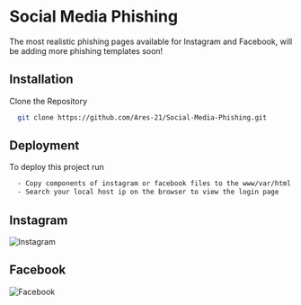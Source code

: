 
# Social Media Phishing 

The most realistic phishing pages available for Instagram and Facebook, will be adding more phishing templates soon!


## Installation

Clone the Repository

```bash
  git clone https://github.com/Ares-21/Social-Media-Phishing.git
```
    
## Deployment

To deploy this project run

```bash
  - Copy components of instagram or facebook files to the www/var/html directory.
  - Search your local host ip on the browser to view the login page 
```


## Instagram

![Instagram](https://github.com/user-attachments/assets/c5afcd79-7ab1-4f5d-b107-4261114ef202)

## Facebook

![Facebook](https://github.com/user-attachments/assets/5c7e4720-b893-4f69-8061-c20332ab3d25)
